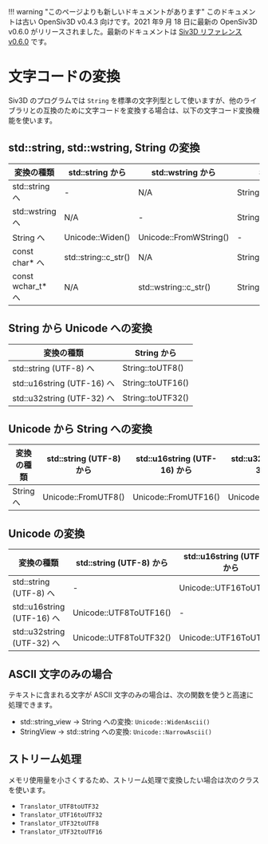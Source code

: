 
!!! warning "このページよりも新しいドキュメントがあります"
	このドキュメントは古い OpenSiv3D v0.4.3 向けです。2021 年9 月 18 日に最新の OpenSiv3D v0.6.0 がリリースされました。最新のドキュメントは [Siv3D リファレンス v0.6.0](https://zenn.dev/reputeless/books/siv3d-documentation) です。

# 文字コードの変換

Siv3D のプログラムでは `String` を標準の文字列型として使いますが、他のライブラリとの互換のために文字コードを変換する場合は、以下の文字コード変換機能を使います。

## std::string, std::wstring, String の変換

| 変換の種類            |  std::string から      |  std::wstring から       |  String から               |
|------------------|----------------------|------------------------|--------------------------|
| std::string へ    | -                    | N/A                    | String::narrow()         |
| std::wstring へ   | N/A                  | -                      | String::toWstr()         |
| String へ         | Unicode::Widen()     | Unicode::FromWString() | -                        |
| const char* へ    | std::string::c_str() | N/A                    | String::narrow().c_str() |
| const wchar_t* へ | N/A                  | std::wstring::c_str()  | String::toWstr().c_str() |


## String から Unicode への変換

| 変換の種類                     |  String から        |
|---------------------------|-------------------|
| std::string (UTF-8) へ     | String::toUTF8()  |
| std::u16string (UTF-16) へ | String::toUTF16() |
| std::u32string (UTF-32) へ | String::toUTF32() |


## Unicode から String への変換

| 変換の種類    |  std::string (UTF-8) から |  std::u16string (UTF-16) から |  std::u32string (UTF-32) から |
|----------|-------------------------|-----------------------------|-----------------------------|
| String へ | Unicode::FromUTF8()     | Unicode::FromUTF16()        | Unicode::FromUTF32()        |


## Unicode の変換

| 変換の種類                     |  std::string (UTF-8) から |  std::u16string (UTF-16) から |  std::u32string (UTF-32) から |
|---------------------------|-------------------------|-----------------------------|-----------------------------|
| std::string (UTF-8) へ     | -                       | Unicode::UTF16ToUTF8()      | Unicode::UTF32ToUTF8()      |
| std::u16string (UTF-16) へ | Unicode::UTF8ToUTF16()  | -                           | Unicode::UTF32ToUTF16()     |
| std::u32string (UTF-32) へ | Unicode::UTF8ToUTF32()  | Unicode::UTF16ToUTF32()     | -                           |


## ASCII 文字のみの場合
テキストに含まれる文字が ASCII 文字のみの場合は、次の関数を使うと高速に処理できます。

- std::string_view → String への変換: `Unicode::WidenAscii()`
- StringView → std::string への変換: `Unicode::NarrowAscii()`


## ストリーム処理
メモリ使用量を小さくするため、ストリーム処理で変換したい場合は次のクラスを使います。

 - `Translator_UTF8toUTF32`
 - `Translator_UTF16toUTF32`
 - `Translator_UTF32toUTF8`
 - `Translator_UTF32toUTF16`

